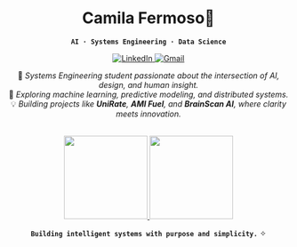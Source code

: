 <div align="center">

<h1> Camila Fermoso💫</h1>  

**`AI · Systems Engineering · Data Science`**  

<a href="https://linkedin.com/in/camilafermoso" target="_blank" rel="noopener noreferrer">
  <img alt="LinkedIn" src="https://img.shields.io/badge/LinkedIn-252B42.svg?style=for-the-badge&logo=linkedin&logoColor=EDEFF2" />
</a>

<a href="mailto:cfermoso04@gmail.com" target="_blank" rel="noopener noreferrer">
  <img alt="Gmail" src="https://img.shields.io/badge/Gmail-252B42.svg?style=for-the-badge&logo=gmail&logoColor=EDEFF2" />
</a>

🌱 *Systems Engineering student passionate about the intersection of AI, design, and human insight.*  
🧠 *Exploring machine learning, predictive modeling, and distributed systems.*  
💡 *Building projects like **UniRate**, **AMI Fuel**, and **BrainScan AI**, where clarity meets innovation.*  

<br>

<a href="https://github.com/camifermoso">
  <img height=150 src="https://github-readme-stats.vercel.app/api?username=camifermoso&theme=default&hide_border=false&border_color=EAEAEA&title_color=111&text_color=333&icon_color=111&bg_color=FFFFFF" />
</a>

<a href="https://github.com/camifermoso">
  <img height=150 src="https://github-readme-stats.vercel.app/api/top-langs/?username=camifermoso&layout=compact&theme=default&hide_border=false&border_color=EAEAEA&title_color=111&text_color=333&bg_color=FFFFFF" />
</a>

<br>

**`Building intelligent systems with purpose and simplicity.`** ✧  

</div>


